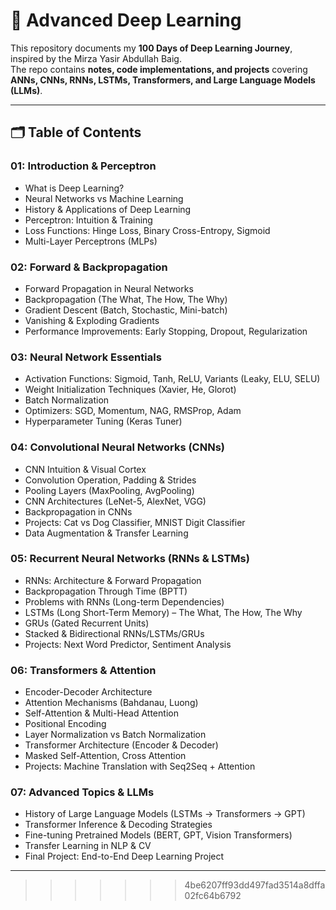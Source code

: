 
# 📘 Advanced Deep Learning  

This repository documents my **100 Days of Deep Learning Journey**, inspired by the Mirza Yasir Abdullah Baig.  
The repo contains **notes, code implementations, and projects** covering **ANNs, CNNs, RNNs, LSTMs, Transformers, and Large Language Models (LLMs)**.  

---

## 🗂️ Table of Contents  

### **01: Introduction & Perceptron**
- What is Deep Learning?  
- Neural Networks vs Machine Learning  
- History & Applications of Deep Learning  
- Perceptron: Intuition & Training  
- Loss Functions: Hinge Loss, Binary Cross-Entropy, Sigmoid  
- Multi-Layer Perceptrons (MLPs)  

### **02: Forward & Backpropagation**
- Forward Propagation in Neural Networks  
- Backpropagation (The What, The How, The Why)  
- Gradient Descent (Batch, Stochastic, Mini-batch)  
- Vanishing & Exploding Gradients  
- Performance Improvements: Early Stopping, Dropout, Regularization  

### **03: Neural Network Essentials**
- Activation Functions: Sigmoid, Tanh, ReLU, Variants (Leaky, ELU, SELU)  
- Weight Initialization Techniques (Xavier, He, Glorot)  
- Batch Normalization  
- Optimizers: SGD, Momentum, NAG, RMSProp, Adam  
- Hyperparameter Tuning (Keras Tuner)  

### **04: Convolutional Neural Networks (CNNs)**
- CNN Intuition & Visual Cortex  
- Convolution Operation, Padding & Strides  
- Pooling Layers (MaxPooling, AvgPooling)  
- CNN Architectures (LeNet-5, AlexNet, VGG)  
- Backpropagation in CNNs  
- Projects: Cat vs Dog Classifier, MNIST Digit Classifier  
- Data Augmentation & Transfer Learning  

### **05: Recurrent Neural Networks (RNNs & LSTMs)**
- RNNs: Architecture & Forward Propagation  
- Backpropagation Through Time (BPTT)  
- Problems with RNNs (Long-term Dependencies)  
- LSTMs (Long Short-Term Memory) – The What, The How, The Why  
- GRUs (Gated Recurrent Units)  
- Stacked & Bidirectional RNNs/LSTMs/GRUs  
- Projects: Next Word Predictor, Sentiment Analysis  

### **06: Transformers & Attention**
- Encoder-Decoder Architecture  
- Attention Mechanisms (Bahdanau, Luong)  
- Self-Attention & Multi-Head Attention  
- Positional Encoding  
- Layer Normalization vs Batch Normalization  
- Transformer Architecture (Encoder & Decoder)  
- Masked Self-Attention, Cross Attention  
- Projects: Machine Translation with Seq2Seq + Attention  

### **07: Advanced Topics & LLMs**
- History of Large Language Models (LSTMs → Transformers → GPT)  
- Transformer Inference & Decoding Strategies  
- Fine-tuning Pretrained Models (BERT, GPT, Vision Transformers)  
- Transfer Learning in NLP & CV  
- Final Project: End-to-End Deep Learning Project  

---
>>>>>>> 4be6207ff93dd497fad3514a8dffa02fc64b6792
